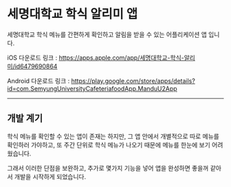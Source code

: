 # 세명대학교 학식 알리미 앱

세명대학교 학식 메뉴를 간편하게 확인하고 알림을 받을 수 있는 어플리케이션 앱 입니다.


iOS 다운로드 링크 : https://apps.apple.com/app/세명대학교-학식-알리미/id6479690864


Android 다운로드 링크 : https://play.google.com/store/apps/details?id=com.SemyungUniversityCafeteriafoodApp.ManduU2App

---


## 개발 계기

학식 메뉴를 확인할 수 있는 앱이 존재는 하지만, 그 앱 안에서 개별적으로 따로 메뉴를 확인하러 가야하고, 또 주간 단위로 학식 메뉴가 나오기 때문에 메뉴를 한눈에 보기 어려웠습니다.


그래서 이러한 단점을 보완하고, 추가로 몇가지 기능을 넣어 앱을 완성하면 좋을꺼 같아서 개발을 시작하게 되었습니다.



